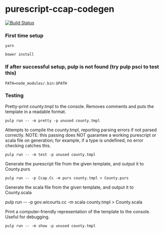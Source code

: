 
purescript-ccap-codegen
=====================================

[![Build
Status](https://travis-ci.org/ccap/purescript-ccap-codegen.svg)](https://travis-ci.org/ccap/purescript-ccap-codegen)

### First time setup

```yarn```

```bower install```

### If after successful setup, pulp is not found (try pulp psci to test this)

```PATH=node_modules/.bin:$PATH```

### Testing

Pretty-print county.tmpl to the console. Removes comments and puts the template in a readable format.

```pulp run -- -m pretty -p unused county.tmpl```

Attempts to compile the county.tmpl, reporting parsing errors if not parsed correctly. NOTE: this passing does NOT guarantee a working purescript or scala file on generation; for example, if a type is undefined, no error checking catches this.

```pulp run -- -m test -p unused county.tmpl```

Generate the purescript file from the given template, and output it to County.purs

```pulp run -- -p Ccap.Cc -m purs county.tmpl > County.purs```

Generate the scala file from the given template, and output it to County.scala

pulp run -- -p gov.wicourts.cc -m scala county.tmpl > County.scala

Print a computer-friendly representation of the template to the console. Useful for debugging.

```pulp run -- -m show -p unused county.tmpl```
